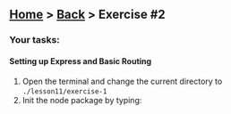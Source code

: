 ## [Home](../../../README.md) > [Back](../lesson.md) > Exercise #2

### Your tasks:

#### Setting up Express and Basic Routing

1. Open the terminal and change the current directory to `./lesson11/exercise-1`
2. Init the node package by typing: